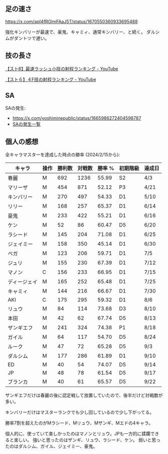 ## 足の速さ

https://x.com/apI4fRGlmFAaJ5T/status/1670550360933695488

強化キンバリーが最速で、豪鬼、キャミィ、通常キンバリー、と続く。
ダルシムがダントツで遅い。

## 技の長さ

[【スト6】最速ラッシュ小技の射程ランキング - YouTube](https://youtube.com/watch?v=lVyDpZ8-yGA&si=Bi8iaKgqfY6okez2)

[【スト６】４F技の射程ランキング - YouTube](https://youtube.com/watch?v=8hkRf2S5yqQ&si=cEqv60ICVtkG6ON8)

## SA

SAの発生:

- https://x.com/yoshiminepublic/status/1665986272404598787
- [SAの発生一覧](SAの発生一覧.csv)

## 個人の感想

全キャラマスターを達成した時点の勝率 (2024/2/15から):

| キャラ       | 操作 | 勝利数 | 対戦数 | 勝率 % | 初期階級 | 達成日 |
| ------------ | ---- | ------ | ------ | ------ | -------- | ------ |
| 春麗         | M    | 692    | 1236   | 55.99  | S2       | 4/3    |
| マリーザ     | M    | 454    | 871    | 52.12  | P3       | 4/21   |
| キンバリー   | M    | 270    | 497    | 54.33  | D1       | 5/10   |
| リリー       | M    | 168    | 257    | 65.37  | D1       | 6/14   |
| 豪鬼         | M    | 233    | 422    | 55.21  | D1       | 6/16   |
| ケン         | M    | 52     | 86     | 60.47  | D5       | 6/20   |
| ラシード     | M    | 145    | 204    | 71.08  | D1       | 6/25   |
| ジェイミー   | M    | 158    | 350    | 45.14  | D1       | 6/30   |
| ベガ         | M    | 123    | 206    | 59.71  | D1       | 7/5    |
| ジュリ       | M    | 155    | 230    | 67.39  | D1       | 7/12   |
| マノン       | C    | 156    | 233    | 66.95  | D1       | 7/15   |
| ディージェイ | M    | 165    | 252    | 65.48  | D1       | 7/25   |
| キャミィ     | M    | 144    | 216    | 66.67  | D1       | 7/30   |
| AKI          | C    | 175    | 295    | 59.32  | D1       | 8/6    |
| リュウ       | M    | 84     | 114    | 73.68  | D3       | 8/10   |
| 本田         | M    | 42     | 62     | 67.74  | D5       | 8/13   |
| ザンギエフ   | M    | 241    | 324    | 74.38  | P1       | 8/18   |
| ガイル       | M    | 64     | 117    | 54.70  | D5       | 8/24   |
| ルーク       | M    | 47     | 72     | 65.28  | D5       | 9/3    |
| ダルシム     | M    | 177    | 286    | 61.89  | D1       | 9/10   |
| ED           | M    | 40     | 54     | 74.07  | D5       | 9/14   |
| JP           | M    | 48     | 78     | 61.54  | D5       | 9/17   |
| ブランカ     | M    | 40     | 61     | 65.57  | D5       | 9/22   |

ザンギエフだけは春麗の後に認定戦して放置していたので、後半だけど対戦数が多い。

キンバリーだけはマスターランクでも少し回しているので少し下がってる。

勝率7割を超えたのがMラシード、Mリュウ、Mザンギ、Mエドの4キャラ。

個人的に、使っていて楽しかったのはマノンとリュウ。JPも一方的に蹂躙できると楽しい。
強いと思ったのはザンギ、リュウ、ラシード、ケン。
弱いと思ったのはダルシム、ガイル、ジェイミー、豪鬼。
